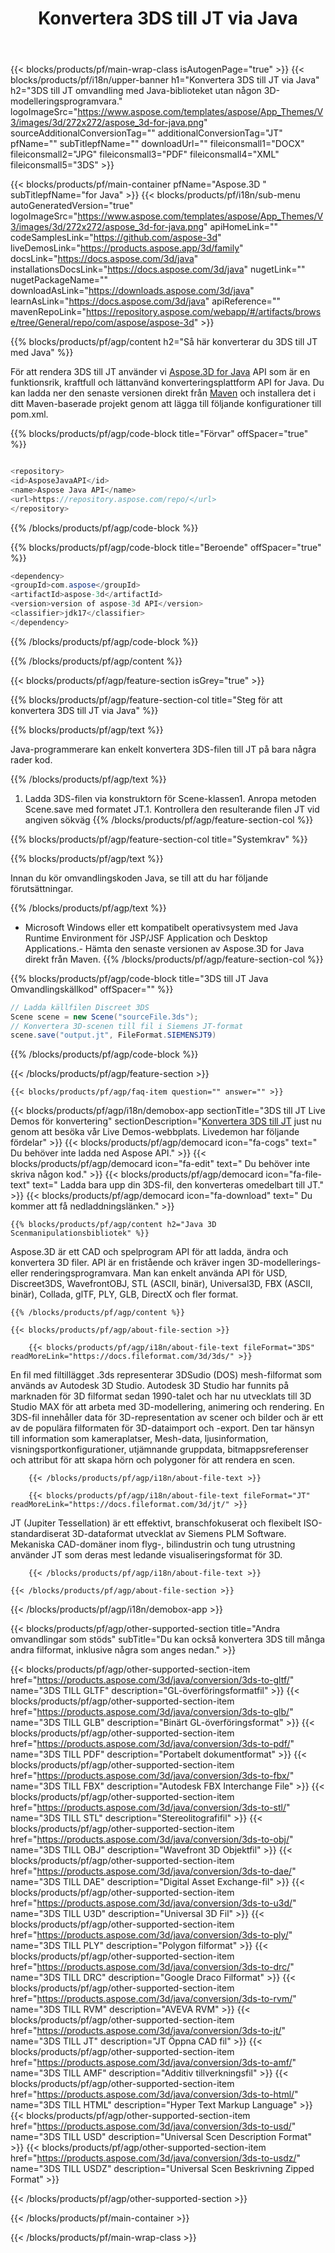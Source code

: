 ﻿---
title: Konvertera 3DS till JT via Java
weight: 530
url: /sv/java/conversion/3ds-to-jt/ 
description: Exempel på Java-konverteringskod för 3DS-format till JT-fil. Använd den här exempelkoden för att konvertera 3DS till JT i valfri webb- eller datorbaserad applikation Java.
---
{{< blocks/products/pf/main-wrap-class isAutogenPage="true" >}}
{{< blocks/products/pf/i18n/upper-banner h1="Konvertera 3DS till JT via Java" h2="3DS till JT omvandling med Java-biblioteket utan någon 3D-modelleringsprogramvara." logoImageSrc="https://www.aspose.com/templates/aspose/App_Themes/V3/images/3d/272x272/aspose_3d-for-java.png" sourceAdditionalConversionTag="" additionalConversionTag="JT" pfName="" subTitlepfName="" downloadUrl="" fileiconsmall1="DOCX" fileiconsmall2="JPG" fileiconsmall3="PDF" fileiconsmall4="XML" fileiconsmall5="3DS" >}}

{{< blocks/products/pf/main-container pfName="Aspose.3D " subTitlepfName="for Java" >}}
{{< blocks/products/pf/i18n/sub-menu autoGeneratedVersion="true" logoImageSrc="https://www.aspose.com/templates/aspose/App_Themes/V3/images/3d/272x272/aspose_3d-for-java.png" apiHomeLink="" codeSamplesLink="https://github.com/aspose-3d" liveDemosLink="https://products.aspose.app/3d/family" docsLink="https://docs.aspose.com/3d/java" installationsDocsLink="https://docs.aspose.com/3d/java" nugetLink="" nugetPackageName="" downloadAsLink="https://downloads.aspose.com/3d/java" learnAsLink="https://docs.aspose.com/3d/java" apiReference="" mavenRepoLink="https://repository.aspose.com/webapp/#/artifacts/browse/tree/General/repo/com/aspose/aspose-3d" >}}

{{% blocks/products/pf/agp/content h2="Så här konverterar du 3DS till JT med Java" %}}

 För att rendera 3DS till JT använder vi
 [Aspose.3D for Java](https://products.aspose.com/3d/java) 
 API som är en funktionsrik, kraftfull och lättanvänd konverteringsplattform API for Java. Du kan ladda ner den senaste versionen direkt från
 [Maven](https://repository.aspose.com/webapp/#/artifacts/browse/tree/General/repo/com/aspose/aspose-3d) 
 och installera det i ditt Maven-baserade projekt genom att lägga till följande konfigurationer till pom.xml.

{{% blocks/products/pf/agp/code-block title="Förvar" offSpacer="true" %}}

```cs

<repository>
<id>AsposeJavaAPI</id>
<name>Aspose Java API</name>
<url>https://repository.aspose.com/repo/</url>
</repository>


```

{{% /blocks/products/pf/agp/code-block %}}

{{% blocks/products/pf/agp/code-block title="Beroende" offSpacer="true" %}}

```cs
<dependency>
<groupId>com.aspose</groupId>
<artifactId>aspose-3d</artifactId>
<version>version of aspose-3d API</version>
<classifier>jdk17</classifier>
</dependency>


```

{{% /blocks/products/pf/agp/code-block %}}

{{% /blocks/products/pf/agp/content %}}

{{< blocks/products/pf/agp/feature-section isGrey="true" >}}

{{% blocks/products/pf/agp/feature-section-col title="Steg för att konvertera 3DS till JT via Java" %}}

{{% blocks/products/pf/agp/text %}}

 Java-programmerare kan enkelt konvertera 3DS-filen till JT på bara några rader kod.

{{% /blocks/products/pf/agp/text %}}

1. Ladda 3DS-filen via konstruktorn för Scene-klassen1. Anropa metoden Scene.save med formatet JT.1. Kontrollera den resulterande filen JT vid angiven sökväg
{{% /blocks/products/pf/agp/feature-section-col %}}

{{% blocks/products/pf/agp/feature-section-col title="Systemkrav" %}}

{{% blocks/products/pf/agp/text %}}

 Innan du kör omvandlingskoden Java, se till att du har följande förutsättningar.

{{% /blocks/products/pf/agp/text %}}

- Microsoft Windows eller ett kompatibelt operativsystem med Java Runtime Environment för JSP/JSF Application och Desktop Applications.- Hämta den senaste versionen av Aspose.3D for Java direkt från Maven.
{{% /blocks/products/pf/agp/feature-section-col %}}

{{% blocks/products/pf/agp/code-block title="3DS till JT Java Omvandlingskällkod" offSpacer="" %}}

```cs
// Ladda källfilen Discreet 3DS
Scene scene = new Scene("sourceFile.3ds");
// Konvertera 3D-scenen till fil i Siemens JT-format
scene.save("output.jt", FileFormat.SIEMENSJT9)

```

{{% /blocks/products/pf/agp/code-block %}}

{{< /blocks/products/pf/agp/feature-section >}}

    {{< blocks/products/pf/agp/faq-item question="" answer="" >}}
 

<!-- aboutfile Starts -->

{{< blocks/products/pf/agp/i18n/demobox-app sectionTitle="3DS till JT Live Demos för konvertering" sectionDescription="[Konvertera 3DS till JT](https://products.aspose.app/3d/conversion/3ds-to-jt) just nu genom att besöka vår Live Demos-webbplats. Livedemon har följande fördelar" >}}
        {{< blocks/products/pf/agp/democard icon="fa-cogs" text=" Du behöver inte ladda ned Aspose API." >}}
        {{< blocks/products/pf/agp/democard icon="fa-edit" text=" Du behöver inte skriva någon kod." >}}
        {{< blocks/products/pf/agp/democard icon="fa-file-text" text=" Ladda bara upp din 3DS-fil, den konverteras omedelbart till JT." >}}
        {{< blocks/products/pf/agp/democard icon="fa-download" text=" Du kommer att få nedladdningslänken." >}}

    {{% blocks/products/pf/agp/content h2="Java 3D Scenmanipulationsbibliotek" %}}

 Aspose.3D är ett CAD och spelprogram API för att ladda, ändra och konvertera 3D filer. API är en fristående och kräver ingen 3D-modellerings- eller renderingsprogramvara. Man kan enkelt använda API för USD, Discreet3DS, WavefrontOBJ, STL (ASCII, binär), Universal3D, FBX (ASCII, binär), Collada, glTF, PLY, GLB, DirectX och fler format. 



    {{% /blocks/products/pf/agp/content %}}

    {{< blocks/products/pf/agp/about-file-section >}}

        {{< blocks/products/pf/agp/i18n/about-file-text fileFormat="3DS" readMoreLink="https://docs.fileformat.com/3d/3ds/" >}}

En fil med filtillägget .3ds representerar 3DSudio (DOS) mesh-filformat som används av Autodesk 3D Studio. Autodesk 3D Studio har funnits på marknaden för 3D filformat sedan 1990-talet och har nu utvecklats till 3D Studio MAX för att arbeta med 3D-modellering, animering och rendering. En 3DS-fil innehåller data för 3D-representation av scener och bilder och är ett av de populära filformaten för 3D-dataimport och -export. Den tar hänsyn till information som kameraplatser, Mesh-data, ljusinformation, visningsportkonfigurationer, utjämnande gruppdata, bitmappsreferenser och attribut för att skapa hörn och polygoner för att rendera en scen.

        {{< /blocks/products/pf/agp/i18n/about-file-text >}}

        {{< blocks/products/pf/agp/i18n/about-file-text fileFormat="JT" readMoreLink="https://docs.fileformat.com/3d/jt/" >}}

JT (Jupiter Tessellation) är ett effektivt, branschfokuserat och flexibelt ISO-standardiserat 3D-dataformat utvecklat av Siemens PLM Software. Mekaniska CAD-domäner inom flyg-, bilindustrin och tung utrustning använder JT som deras mest ledande visualiseringsformat för 3D.


        {{< /blocks/products/pf/agp/i18n/about-file-text >}}

    {{< /blocks/products/pf/agp/about-file-section >}}

{{< /blocks/products/pf/agp/i18n/demobox-app >}}

<!-- aboutfile Ends -->

{{< blocks/products/pf/agp/other-supported-section title="Andra omvandlingar som stöds" subTitle="Du kan också konvertera 3DS till många andra filformat, inklusive några som anges nedan." >}}

{{< blocks/products/pf/agp/other-supported-section-item href="https://products.aspose.com/3d/java/conversion/3ds-to-gltf/" name="3DS TILL GLTF" description="GL-överföringsformatfil" >}}
{{< blocks/products/pf/agp/other-supported-section-item href="https://products.aspose.com/3d/java/conversion/3ds-to-glb/" name="3DS TILL GLB" description="Binärt GL-överföringsformat" >}}
{{< blocks/products/pf/agp/other-supported-section-item href="https://products.aspose.com/3d/java/conversion/3ds-to-pdf/" name="3DS TILL PDF" description="Portabelt dokumentformat" >}}
{{< blocks/products/pf/agp/other-supported-section-item href="https://products.aspose.com/3d/java/conversion/3ds-to-fbx/" name="3DS TILL FBX" description="Autodesk FBX Interchange File" >}}
{{< blocks/products/pf/agp/other-supported-section-item href="https://products.aspose.com/3d/java/conversion/3ds-to-stl/" name="3DS TILL STL" description="Stereolitografifil" >}}
{{< blocks/products/pf/agp/other-supported-section-item href="https://products.aspose.com/3d/java/conversion/3ds-to-obj/" name="3DS TILL OBJ" description="Wavefront 3D Objektfil" >}}
{{< blocks/products/pf/agp/other-supported-section-item href="https://products.aspose.com/3d/java/conversion/3ds-to-dae/" name="3DS TILL DAE" description="Digital Asset Exchange-fil" >}}
{{< blocks/products/pf/agp/other-supported-section-item href="https://products.aspose.com/3d/java/conversion/3ds-to-u3d/" name="3DS TILL U3D" description="Universal 3D Fil" >}}
{{< blocks/products/pf/agp/other-supported-section-item href="https://products.aspose.com/3d/java/conversion/3ds-to-ply/" name="3DS TILL PLY" description="Polygon filformat" >}}
{{< blocks/products/pf/agp/other-supported-section-item href="https://products.aspose.com/3d/java/conversion/3ds-to-drc/" name="3DS TILL DRC" description="Google Draco Filformat" >}}
{{< blocks/products/pf/agp/other-supported-section-item href="https://products.aspose.com/3d/java/conversion/3ds-to-rvm/" name="3DS TILL RVM" description="AVEVA RVM" >}}
{{< blocks/products/pf/agp/other-supported-section-item href="https://products.aspose.com/3d/java/conversion/3ds-to-jt/" name="3DS TILL JT" description="JT Öppna CAD fil" >}}
{{< blocks/products/pf/agp/other-supported-section-item href="https://products.aspose.com/3d/java/conversion/3ds-to-amf/" name="3DS TILL AMF" description="Additiv tillverkningsfil" >}}
{{< blocks/products/pf/agp/other-supported-section-item href="https://products.aspose.com/3d/java/conversion/3ds-to-html/" name="3DS TILL HTML" description="Hyper Text Markup Language" >}}
{{< blocks/products/pf/agp/other-supported-section-item href="https://products.aspose.com/3d/java/conversion/3ds-to-usd/" name="3DS TILL USD" description="Universal Scen Description Format" >}}
{{< blocks/products/pf/agp/other-supported-section-item href="https://products.aspose.com/3d/java/conversion/3ds-to-usdz/" name="3DS TILL USDZ" description="Universal Scen Beskrivning Zipped Format" >}}

{{< /blocks/products/pf/agp/other-supported-section >}}

{{< /blocks/products/pf/main-container >}}
    
{{< /blocks/products/pf/main-wrap-class >}}